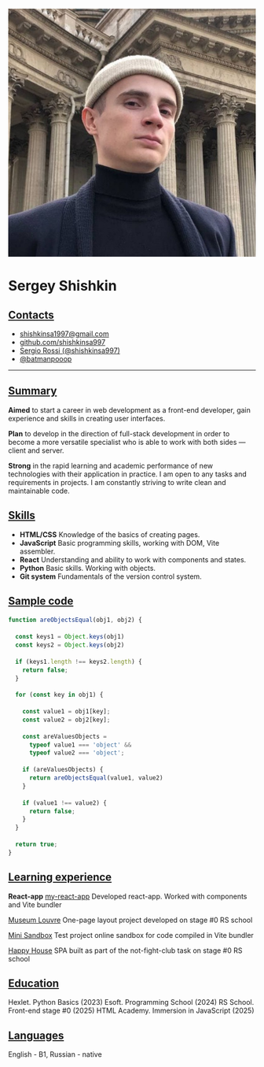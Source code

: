 ![userpic](https://github.com/shishkinsa997/rsschool-cv/blob/gh-pages/assets/userpic.jpg?raw=true)
# **Sergey Shishkin**

## <u>Contacts</u>
- shishkinsa1997@gmail.com
- [github.com/shishkinsa997](https://github.com/shishkinsa997)
- [Sergio Rossi (@shishkinsa997)](https://discord.com/users/373909855058001920)
- [@batmanpooop](https://t.me/batmanpooop)

---
## <u>Summary</u>
**Aimed** to start a career in web development as a front-end developer, gain experience and skills in creating user interfaces.

**Plan** to develop in the direction of full-stack development in order to become a more versatile specialist who is able to work with both sides — client and server.

**Strong** in the rapid learning and academic performance of new technologies with their application in practice. I am open to any tasks and requirements in projects. I am constantly striving to write clean and maintainable code.

## <u>Skills</u>
- **HTML/CSS** Knowledge of the basics of creating pages.
- **JavaScript** Basic programming skills, working with DOM, Vite assembler.
- **React** Understanding and ability to work with components and states.
- **Python** Basic skills. Working with objects.
- **Git system** Fundamentals of the version control system.

## <u>Sample code</u>
```js
function areObjectsEqual(obj1, obj2) {

  const keys1 = Object.keys(obj1)
  const keys2 = Object.keys(obj2)

  if (keys1.length !== keys2.length) {
    return false;
  }

  for (const key in obj1) {

    const value1 = obj1[key];
    const value2 = obj2[key];

    const areValuesObjects =
      typeof value1 === 'object' &&
      typeof value2 === 'object';

    if (areValuesObjects) {
      return areObjectsEqual(value1, value2)
    }

    if (value1 !== value2) {
      return false;
    }
  }

  return true;
}
```
## <u>Learning experience</u>
**React-app**
[my-react-app](https://shishkinsa997.github.io/esoft)
Developed react-app. Worked with components and Vite bundler

[Museum Louvre](https://rolling-scopes-school.github.io/shishkinsa997-JSFEPRESCHOOL2025Q2/museum/)
One-page layout project developed on stage #0 RS school

[Mini Sandbox](https://sandbox-mini.vercel.app/)
Test project online sandbox for code compiled in Vite bundler

[Happy House](https://shishkinsa997.github.io/not-fight-club/)
SPA built as part of the not-fight-club task on stage #0 RS school

## <u>Education</u>
Hexlet. Python Basics (2023)
Esoft. Programming School (2024)
RS School. Front-end stage #0 (2025)
HTML Academy. Immersion in JavaScript (2025)

## <u>Languages</u>
English - B1, Russian - native